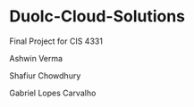 # Duolc-Cloud-Solutions
Final Project for CIS 4331

Ashwin Verma

Shafiur Chowdhury

Gabriel Lopes Carvalho
